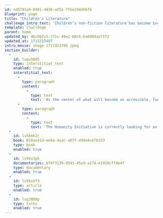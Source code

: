 ```yaml
---
id: ed5745a9-0401-4836-a25a-7f6e294d56fb
blueprint: page
title: "Children's Literature"
challenge_intro_text: 'Children’s non-fiction literature has become increasingly popular over the last ten years. New books cover the changes Earth is undergoing and the necessity of caring for it; human rights; wildlife; sports; cultural differences; and a variety of other issues and concerns.'
template: challenge
parent: home
updated_by: 46c097c5-771c-49e2-b8c6-ba6009ae7172
updated_at: 1715215407
intro_movie: image-1711923706.jpeg
section_builder:
  -
    id: lueu50d5
    type: interstitial_text
    enabled: true
    interstitial_text:
      -
        type: paragraph
        content:
          -
            type: text
            text: 'As the center of what will become an accessible, fun and instructive oasis for children, here is our collection of the best of children’s non-fiction literature.  '
      -
        type: paragraph
        content:
          -
            type: text
            text: 'The Humanity Initiative is currently looking for an intern to help expand this collection across the continents. Please contact peace@humanity.org if you are interested. '
  -
    id: lv5kmk2r
    book: 018aee1d-ee9a-4aac-a87f-499d4c6fb333
    type: book
    enabled: true
  -
    id: lv5kv3pk
    documentaries: bf9f3139-9543-45e3-a174-e1910cff4e4f
    type: documentary
    enabled: true
  -
    id: lv5ks5f9
    type: article
    enabled: true
  -
    id: lug3808p
    type: talks
    enabled: true
---
```

